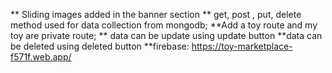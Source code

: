 ** Sliding images added in the banner section
** get, post , put, delete method used for data collection from mongodb;
**Add a toy route and my toy are private route;
** data can be update using update button
**data can be deleted using deleted button
**firebase: https://toy-marketplace-f571f.web.app/